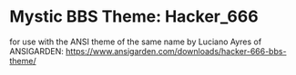 # Mystic BBS Theme: Hacker_666
for use with the ANSI theme of the same name by Luciano Ayres of ANSIGARDEN: https://www.ansigarden.com/downloads/hacker-666-bbs-theme/
